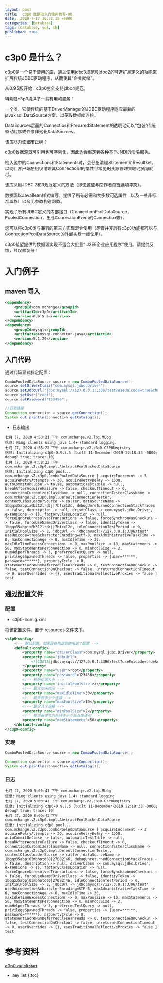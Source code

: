 ```yaml
---
layout: post
title:  c3p0 数据池入门使用教程-00
date:  2020-7-17 16:52:15 +0800
categories: [Database]
tags: [database, sql, sh]
published: true
---
```


# c3p0 是什么？


c3p0是一个易于使用的库，通过使用jdbc3规范和jdbc2的可选扩展定义的功能来扩展传统JDBC驱动程序，从而使其“企业就绪”。

从0.9.5版开始，c3p0完全支持jdbc4规范。

特别是c3p0提供了一些有用的服务：

一个类，它使传统的基于DriverManager的JDBC驱动程序适应最新的javax.sql.DataSource方案，以获取数据库连接。

DataSources后面的Connection和PreparedStatement的透明池可以“包装”传统驱动程序或任意非池化DataSources。

该库尽力使细节正确：

c3p0数据源既可引用也可序列化，因此适合绑定到各种基于JNDI的命名服务。

检入池中的Connections和Statements时，会仔细清理Statement和ResultSet，以防止客户端使用仅清理其Connections的惰性但常见的资源管理策略时资源耗尽。

该库采用JDBC 2和3规范定义的方法（即使这些与库作者的首选项冲突）。

数据源以JavaBean样式编写，提供了所有必需和大多数可选属性（以及一些非标准属性）以及无参数构造函数。

实现了所有JDBC定义的内部接口（ConnectionPoolDataSource，PooledConnection，生成ConnectionEvent的Connection等）。

您可以将c3p0类与兼容的第三方实现混合使用（尽管并非所有c3p0功能都可以与ConnectionPoolDataSource的外部实现一起使用）。

c3p0希望提供的数据源实现不适合大批量“ J2EE企业应用程序”使用。请提供反馈，错误修复等！



# 入门例子

## maven 导入

```xml
<dependency>
    <groupId>com.mchange</groupId>
    <artifactId>c3p0</artifactId>
    <version>0.9.5.5</version>
</dependency>
<dependency>
    <groupId>mysql</groupId>
    <artifactId>mysql-connector-java</artifactId>
    <version>5.1.29</version>
</dependency>
```

## 入门代码

通过代码显式指定配置：

```java
ComboPooledDataSource source = new ComboPooledDataSource();
source.setDriverClass("com.mysql.jdbc.Driver");
source.setJdbcUrl("jdbc:mysql://127.0.0.1:3306/test?useUnicode=true&characterEncoding=utf-8");
source.setUser("root");
source.setPassword("123456");

//获取链接
Connection connection = source.getConnection();
System.out.println(connection.getCatalog());
```

- 日志输出

```
七月 17, 2020 4:58:21 下午 com.mchange.v2.log.MLog 
信息: MLog clients using java 1.4+ standard logging.
七月 17, 2020 4:58:22 下午 com.mchange.v2.c3p0.C3P0Registry 
信息: Initializing c3p0-0.9.5.5 [built 11-December-2019 22:18:33 -0800; debug? true; trace: 10]
七月 17, 2020 4:58:22 下午 com.mchange.v2.c3p0.impl.AbstractPoolBackedDataSource 
信息: Initializing c3p0 pool... com.mchange.v2.c3p0.ComboPooledDataSource [ acquireIncrement -> 3, acquireRetryAttempts -> 30, acquireRetryDelay -> 1000, autoCommitOnClose -> false, automaticTestTable -> null, breakAfterAcquireFailure -> false, checkoutTimeout -> 0, connectionCustomizerClassName -> null, connectionTesterClassName -> com.mchange.v2.c3p0.impl.DefaultConnectionTester, contextClassLoaderSource -> caller, dataSourceName -> 1bqqx35abpix6b312lrdzj|7bfcd12c, debugUnreturnedConnectionStackTraces -> false, description -> null, driverClass -> com.mysql.jdbc.Driver, extensions -> {}, factoryClassLocation -> null, forceIgnoreUnresolvedTransactions -> false, forceSynchronousCheckins -> false, forceUseNamedDriverClass -> false, identityToken -> 1bqqx35abpix6b312lrdzj|7bfcd12c, idleConnectionTestPeriod -> 0, initialPoolSize -> 2, jdbcUrl -> jdbc:mysql://127.0.0.1:3306/test?useUnicode=true&characterEncoding=utf-8, maxAdministrativeTaskTime -> 0, maxConnectionAge -> 0, maxIdleTime -> 30, maxIdleTimeExcessConnections -> 0, maxPoolSize -> 10, maxStatements -> 50, maxStatementsPerConnection -> 0, minPoolSize -> 2, numHelperThreads -> 3, preferredTestQuery -> null, privilegeSpawnedThreads -> false, properties -> {user=******, password=******}, propertyCycle -> 0, statementCacheNumDeferredCloseThreads -> 0, testConnectionOnCheckin -> false, testConnectionOnCheckout -> false, unreturnedConnectionTimeout -> 0, userOverrides -> {}, usesTraditionalReflectiveProxies -> false ]
test
```

## 通过配置文件

### 配置

-  c3p0-config.xml

将该配置文件，置于 resources 文件夹下。

```xml
<c3p0-config>
    <!-- 默认配置，如果没有指定则使用这个配置 -->
    <default-config>
        <property name="driverClass">com.mysql.jdbc.Driver</property>
        <property name="jdbcUrl">
            <![CDATA[jdbc:mysql://127.0.0.1:3306/test?useUnicode=true&characterEncoding=UTF-8]]>
        </property>
        <property name="user">root</property>
        <property name="password">123456</property>
        <!-- 初始化池大小 -->
        <property name="initialPoolSize">2</property>
        <!-- 最大空闲时间 -->
        <property name="maxIdleTime">30</property>
        <!-- 最多有多少个连接 -->
        <property name="maxPoolSize">10</property>
        <!-- 最少几个连接 -->
        <property name="minPoolSize">2</property>
        <!-- 每次最多可以执行多少个批处理语句 -->
        <property name="maxStatements">50</property>
    </default-config>
</c3p0-config>
```

### 实现

```java
ComboPooledDataSource source = new ComboPooledDataSource();

Connection connection = source.getConnection();
System.out.println(connection.getCatalog());
```

### 日志

```
七月 17, 2020 5:00:41 下午 com.mchange.v2.log.MLog 
信息: MLog clients using java 1.4+ standard logging.
七月 17, 2020 5:00:41 下午 com.mchange.v2.c3p0.C3P0Registry 
信息: Initializing c3p0-0.9.5.5 [built 11-December-2019 22:18:33 -0800; debug? true; trace: 10]
七月 17, 2020 5:00:42 下午 com.mchange.v2.c3p0.impl.AbstractPoolBackedDataSource 
信息: Initializing c3p0 pool... com.mchange.v2.c3p0.ComboPooledDataSource [ acquireIncrement -> 3, acquireRetryAttempts -> 30, acquireRetryDelay -> 1000, autoCommitOnClose -> false, automaticTestTable -> null, breakAfterAcquireFailure -> false, checkoutTimeout -> 0, connectionCustomizerClassName -> null, connectionTesterClassName -> com.mchange.v2.c3p0.impl.DefaultConnectionTester, contextClassLoaderSource -> caller, dataSourceName -> 1bqqx35abpj05mbhotd60|27082746, debugUnreturnedConnectionStackTraces -> false, description -> null, driverClass -> com.mysql.jdbc.Driver, extensions -> {}, factoryClassLocation -> null, forceIgnoreUnresolvedTransactions -> false, forceSynchronousCheckins -> false, forceUseNamedDriverClass -> false, identityToken -> 1bqqx35abpj05mbhotd60|27082746, idleConnectionTestPeriod -> 0, initialPoolSize -> 2, jdbcUrl -> jdbc:mysql://127.0.0.1:3306/test?useUnicode=true&characterEncoding=UTF-8, maxAdministrativeTaskTime -> 0, maxConnectionAge -> 0, maxIdleTime -> 30, maxIdleTimeExcessConnections -> 0, maxPoolSize -> 10, maxStatements -> 50, maxStatementsPerConnection -> 0, minPoolSize -> 2, numHelperThreads -> 3, preferredTestQuery -> null, privilegeSpawnedThreads -> false, properties -> {user=******, password=******}, propertyCycle -> 0, statementCacheNumDeferredCloseThreads -> 0, testConnectionOnCheckin -> false, testConnectionOnCheckout -> false, unreturnedConnectionTimeout -> 0, userOverrides -> {}, usesTraditionalReflectiveProxies -> false ]
test
```


# 参考资料

[c3p0-quickstart](https://www.mchange.com/projects/c3p0/#quickstart)

* any list
{:toc}